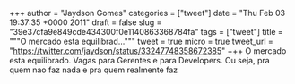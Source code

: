 
+++
author = "Jaydson Gomes"
categories = ["tweet"]
date = "Thu Feb 03 19:37:35 +0000 2011"
draft = false
slug = "39e37cfa9e849cde434300f0e1140863368784fa"
tags = ["tweet"]
title = """O mercado esta equilibrad..."""
tweet = true
micro = true
tweet_url = "https://twitter.com/jaydson/status/33247748358672385"
+++
O mercado esta equilibrado. Vagas para Gerentes e para Developers. Ou seja, pra quem nao faz nada e pra quem realmente faz
